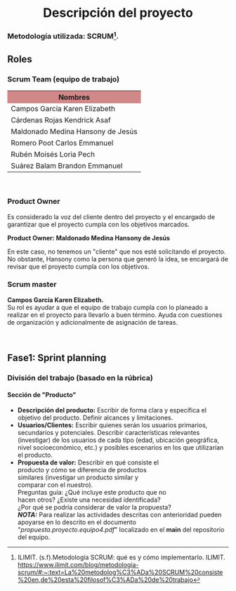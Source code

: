 <div>
   <center>
      <h1>Descripción del proyecto</h1>
   </center>
</div>
<div>
  
  ### Metodología utilizada: SCRUM[^1].
  ## Roles
  ### Scrum Team (equipo de trabajo)
<table align=center>  
   <tr>  
      <th bgcolor="#D18888" >Nombres</th>  
   </tr> 
    <tr>  
      <td>Campos García Karen Elizabeth</td>  
   </tr> 
   <tr>  
      <td>Cárdenas Rojas Kendrick Asaf</td>  
   </tr> 
    <tr>  
      <td>Maldonado Medina Hansony de Jesús</td>  
   </tr> 
    <tr>  
      <td>Romero Poot Carlos Emmanuel</td>  
   </tr> 
     <tr>  
      <td>Rubén Moisés Loria Pech</td>  
   </tr> 
    <tr>  
      <td>Suárez Balam Brandon Emmanuel</td>  
   </tr> 
 </table>
<br>

### Product Owner 
<p>Es considerado la voz del cliente dentro del proyecto y  el encargado de garantizar que el proyecto cumpla con los objetivos marcados. </p>
<p><strong>Product Owner: Maldonado Medina Hansony de Jesús </strong><br>

<p>En este caso, no tenemos un "cliente" que nos esté solicitando el proyecto. No obstante, Hansony como la persona que generó la idea, se encargará de revisar que el proyecto cumpla con los objetivos.  </p>

### Scrum master
<p><strong>Campos García Karen Elizabeth.</strong><br>
Su rol es ayudar a que el equipo de trabajo cumpla con lo planeado a realizar en el proyecto para llevarlo a buen término. Ayuda con cuestiones de organización y adicionalmente de asignación de tareas.</p>
 
<br>

## Fase1: Sprint planning
### División del trabajo (basado en la rúbrica)

#### Sección de "Producto"

 - **Descripción del producto:** Escribir de forma clara y específica el objetivo del producto. Definir alcances y limitaciones. <br> 
 - **Usuarios/Clientes:** Escribir quienes serán los usuarios primarios, secundarios y potenciales. Describir características relevantes (investigar) de  los usuarios de cada tipo (edad,  ubicación geográfica, nivel socioeconómico, etc.)  y posibles escenarios en los que utilizarían el producto. 
 - **Propuesta de valor:** Describir en qué consiste el <br>producto y cómo se diferencia  de productos <br>similares (investigar un producto similar y <br>comparar con el nuestro). <br>Preguntas guía: ¿Qué incluye este producto que no <br>hacen otros? ¿Existe una necesidad identificada? <br>¿Por qué se podría considerar de valor la propuesta?
 <br>***NOTA:***  Para realizar las actividades descritas con anterioridad pueden apoyarse en lo descrito en el documento "*propuesta.proyecto.equipo4.pdf*" localizado en el **main** del repositorio del equipo.


 

[^1]: ILIMIT. (s.f).Metodología SCRUM: qué es y cómo implementarlo. ILIMIT. https://www.ilimit.com/blog/metodologia-scrum/#:~:text=La%20metodolog%C3%ADa%20SCRUM%20consiste%20en,de%20esta%20filosof%C3%ADa%20de%20trabajo

<!--stackedit_data:
eyJoaXN0b3J5IjpbMTQ0NDA4NzkyOSwtMTM0MDM3NjE2MywyMD
Q4MTMzNDg3LC05NzgyNDE3M119
-->